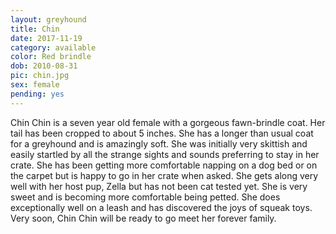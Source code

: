 ```yaml
---
layout: greyhound
title: Chin
date: 2017-11-19
category: available
color: Red brindle
dob: 2010-08-31
pic: chin.jpg
sex: female
pending: yes
---
```


Chin Chin is a seven year old female with a gorgeous fawn-brindle coat.
Her tail has been cropped to about 5 inches.
She has a longer than usual coat for a greyhound and is amazingly soft.
She was initially very skittish and easily startled by all the strange sights and sounds preferring to stay in her crate.
She has been getting more comfortable napping on a dog bed or on the carpet but is happy to go in her crate when asked.
She gets along very well with her host pup, Zella but has not been cat tested yet.
She is very sweet and is becoming more comfortable being petted.
She does exceptionally well on a leash and has discovered the joys of squeak toys.
Very soon, Chin Chin will be ready to go meet her forever family.
